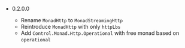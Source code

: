 - 0.2.0.0

  - Rename `MonadHttp` to `MonadStreamingHttp`
  - Reintroduce `MonadHttp` with only `httpLbs`
  - Add `Control.Monad.Http.Operational` with free monad based on `operational`
